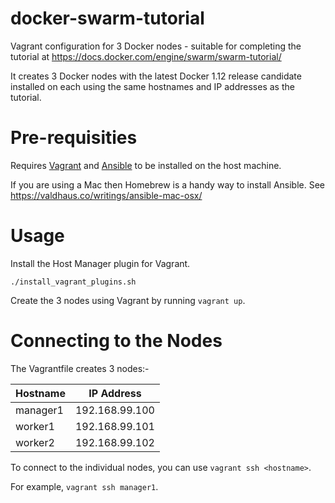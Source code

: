 # docker-swarm-tutorial
Vagrant configuration for 3 Docker nodes - suitable for completing the tutorial at https://docs.docker.com/engine/swarm/swarm-tutorial/

It creates 3 Docker nodes with the latest Docker 1.12 release candidate installed on each using the same hostnames and IP addresses as the tutorial.

# Pre-requisities
Requires [Vagrant](https://www.vagrantup.com/) and [Ansible](https://www.ansible.com/) to be installed on the host machine.

If you are using a Mac then Homebrew is a handy way to install Ansible. See https://valdhaus.co/writings/ansible-mac-osx/

# Usage

Install the Host Manager plugin for Vagrant.

```
./install_vagrant_plugins.sh
```

Create the 3 nodes using Vagrant by running ```vagrant up```.

# Connecting to the Nodes

The Vagrantfile creates 3 nodes:-

| Hostname | IP Address |
| -------- | ---------- |
| manager1 | 192.168.99.100 |
| worker1 | 192.168.99.101 |
| worker2 | 192.168.99.102 |

To connect to the individual nodes, you can use ```vagrant ssh <hostname>```.

For example, ```vagrant ssh manager1```.

